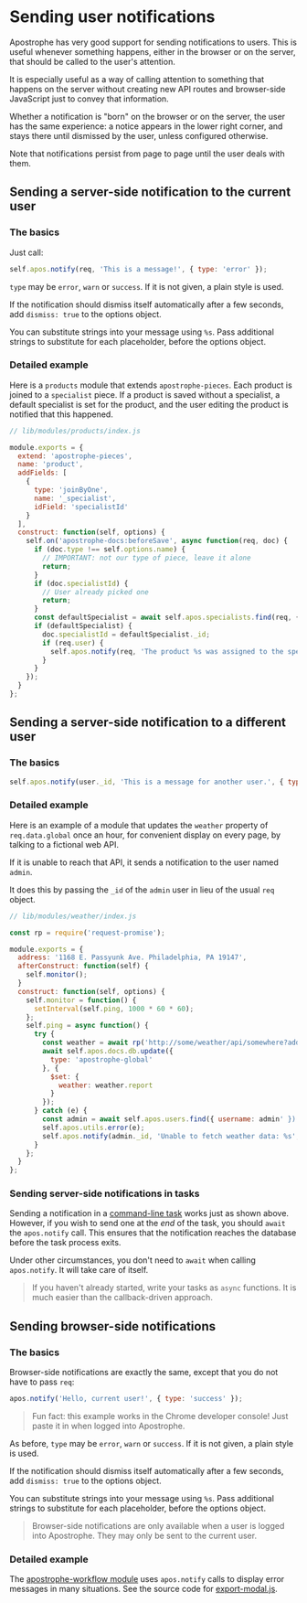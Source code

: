 # Sending user notifications

Apostrophe has very good support for sending notifications to users. This is useful whenever something happens, either in the browser or on the server, that should be called to the user's attention.

It is especially useful as a way of calling attention to something that happens on the server without creating new API routes and browser-side JavaScript just to convey that information.

Whether a notification is "born" on the browser or on the server, the user has the same experience: a notice appears in the lower right corner, and stays there until dismissed by the user, unless configured otherwise.

Note that notifications persist from page to page until the user deals with them.

## Sending a server-side notification to the current user

### The basics

Just call:

```javascript
self.apos.notify(req, 'This is a message!', { type: 'error' });
```

`type` may be `error`, `warn` or `success`. If it is not given, a plain style is used.

If the notification should dismiss itself automatically after a few seconds, add `dismiss: true` to the options object.

You can substitute strings into your message using `%s`. Pass additional strings to substitute for each placeholder, before the options object.

### Detailed example

Here is a `products` module that extends `apostrophe-pieces`. Each product is joined to a `specialist` piece. If a product is saved without a specialist, a default specialist is set for the product, and the user editing the product is notified that this happened.

```javascript
// lib/modules/products/index.js

module.exports = {
  extend: 'apostrophe-pieces',
  name: 'product',
  addFields: [
    {
      type: 'joinByOne',
      name: '_specialist',
      idField: 'specialistId'
    }
  ],
  construct: function(self, options) {
    self.on('apostrophe-docs:beforeSave', async function(req, doc) {
      if (doc.type !== self.options.name) {
        // IMPORTANT: not our type of piece, leave it alone
        return;
      }
      if (doc.specialistId) {
        // User already picked one
        return;
      }
      const defaultSpecialist = await self.apos.specialists.find(req, {}).limit(1).toObject();
      if (defaultSpecialist) {
        doc.specialistId = defaultSpecialist._id;
        if (req.user) {
          self.apos.notify(req, 'The product %s was assigned to the specialist %s.', doc.title, defaultSpecialist.title, { type: 'warn' });
        }
      }
    });
  }
};
```

## Sending a server-side notification to a different user

### The basics

```javascript
self.apos.notify(user._id, 'This is a message for another user.', { type: 'success' });
```

### Detailed example

Here is an example of a module that updates the `weather` property of `req.data.global` once an hour, for convenient display on every page, by talking to a fictional web API.

If it is unable to reach that API, it sends a notification to the user named `admin`.

It does this by passing the `_id` of the `admin` user in lieu of the usual `req` object.

```javascript
// lib/modules/weather/index.js

const rp = require('request-promise');

module.exports = {
  address: '1168 E. Passyunk Ave. Philadelphia, PA 19147',
  afterConstruct: function(self) {
    self.monitor();
  }
  construct: function(self, options) {
    self.monitor = function() {
      setInterval(self.ping, 1000 * 60 * 60);
    };
    self.ping = async function() {
      try {
        const weather = await rp('http://some/weather/api/somewhere?address=' + options.address);
        await self.apos.docs.db.update({
          type: 'apostrophe-global'
        }, {
          $set: {
            weather: weather.report
          }
        });
      } catch (e) {
        const admin = await self.apos.users.find({ username: admin' }).toObject();
        self.apos.utils.error(e);
        self.apos.notify(admin._id, 'Unable to fetch weather data: %s', e.toString());
      }
    };
  }
};
```

### Sending server-side notifications in tasks

Sending a notification in a [command-line task](/advanced-topics/apostrophe-cli/command-line-tasks.md) works just as shown above. However, if you wish to send one at the *end* of the task, you should `await` the `apos.notify` call. This ensures that the notification reaches the database before the task process exits.

Under other circumstances, you don't need to `await` when calling `apos.notify`. It will take care of itself.

> If you haven't already started, write your tasks as `async` functions. It is much easier than the callback-driven approach.

## Sending browser-side notifications

### The basics

Browser-side notifications are exactly the same, except that you do not have to pass `req`:

```javascript
apos.notify('Hello, current user!', { type: 'success' });
```

> Fun fact: this example works in the Chrome developer console! Just paste it in when logged into Apostrophe.

As before, `type` may be `error`, `warn` or `success`. If it is not given, a plain style is used.

If the notification should dismiss itself automatically after a few seconds, add `dismiss: true` to the options object.

You can substitute strings into your message using `%s`. Pass additional strings to substitute for each placeholder, before the options object.

> Browser-side notifications are only available when a user is logged into Apostrophe. They may only be sent to the current user.

### Detailed example

The [apostrophe-workflow module](https://github.com/apostrophecms/apostrophe-workflow/blob/master/public/js/export-modal.js) uses `apos.notify` calls to display error messages in many situations. See the source code for [export-modal.js](https://github.com/apostrophecms/apostrophe-workflow/blob/master/public/js/export-modal.js).
